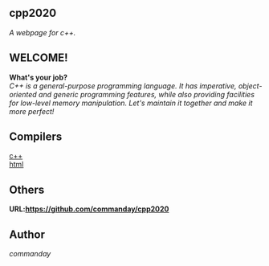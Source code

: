 ## cpp2020
*A webpage for c++.*
## WELCOME!
**What's your job?**
</br>
*C++ is a general-purpose programming language. It has imperative, object-oriented and generic programming features, while also providing facilities for low-level memory manipulation. Let's maintain it together and make it more perfect!*
## Compilers
[c++](https://c.runoob.com/compile/12)
</br>
[html](https://c.runoob.com/front-end/61)
## Others
__URL:https://github.com/commanday/cpp2020__
## Author
*commanday*

